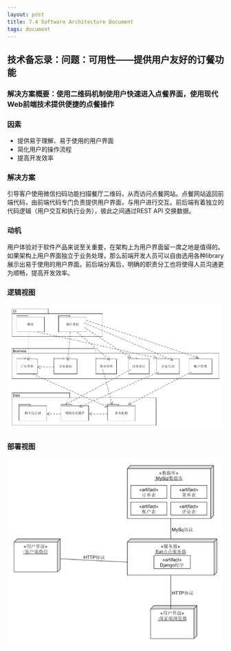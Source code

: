 ```yaml
---
layout: post
title: 7.4 Software Architecture Document
tags: document
---
```


## 技术备忘录：问题：可用性——提供用户友好的订餐功能

### 解决方案概要：使用二维码机制使用户快速进入点餐界面，使用现代Web前端技术提供便捷的点餐操作

### 因素
- 提供易于理解、易于使用的用户界面
- 简化用户的操作流程
- 提高开发效率

### 解决方案
引导客户使用微信扫码功能扫描餐厅二维码，从而访问点餐网站。点餐网站返回前端代码，由前端代码专门负责提供用户界面，与用户进行交互。前后端有着独立的代码逻辑（用户交互和执行业务），彼此之间通过REST API 交换数据。

### 动机
用户体验对于软件产品来说至关重要，在架构上为用户界面留一席之地是值得的。如果架构上用户界面独立于业务处理，那么前端开发人员可以自由选用各种library展示出易于使用的用户界面。前后端分离后，明确的职责分工也将使得人员沟通更为顺畅，提高开发效率。

### 逻辑视图
![逻辑视图][1]


### 部署视图
![部署视图][2]

[1]: https://raw.githubusercontent.com/ChickenDinner8/ChickenDinner8.github.io/master/public/UML/sad-logic.jpg

[2]: https://raw.githubusercontent.com/ChickenDinner8/ChickenDinner8.github.io/master/public/UML/sad-deploy.png
